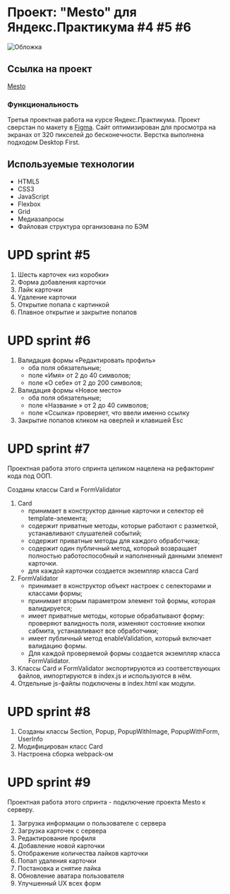 # Проект: "Mesto" для Яндекс.Практикума #4 #5 #6

![Обложка](https://user-images.githubusercontent.com/69466179/136699124-38c6d7db-75e2-4216-a87b-da5cfec75bd2.png)

## Ссылка на проект

[Mesto](https://airatmm.github.io/mesto)

### Функциональность
Третья проектная работа на курсе Яндекс.Практикума.
Проект сверстан по макету в [Figma](https://www.figma.com/file/2cn9N9jSkmxD84oJik7xL7/JavaScript.-Sprint-4?node-id=0%3A1). Сайт оптимизирован для просмотра на экранах от 320 пикселей до бесконечности. Верстка выполнена подходом Desktop First. 
 
## Используемые технологии

* HTML5
* CSS3
* JavaScript
* Flexbox
* Grid
* Медиазапросы
* Файловая структура организована по БЭМ

# UPD sprint #5

1. Шесть карточек «из коробки»
2. Форма добавления карточки
3. Лайк карточки
4. Удаление карточки
5. Открытие попапа с картинкой
6. Плавное открытие и закрытие попапов

# UPD sprint #6

1. Валидация формы «Редактировать профиль»
    * оба поля обязательные;
    * поле «Имя» от 2 до 40 символов;
    * поле «О себе» от 2 до 200 символов;
2. Валидация формы «Новое место»
    * оба поля обязательные;
    * поле «Название » от 2 до 40 символов;
    * поле «Ссылка» проверяет, что ввели именно ссылку
3. Закрытие попапов кликом на оверлей и клавишей Esc

# UPD sprint #7

Проектная работа этого спринта целиком нацелена на рефакторинг кода под ООП.

Созданы классы Card и FormValidator

1. Card
   * принимает в конструктор данные карточки и селектор её template-элемента;
   * содержит приватные методы, которые работают с разметкой, устанавливают слушателей событий;
   * содержит приватные методы для каждого обработчика;
   * содержит один публичный метод, который возвращает полностью работоспособный и наполненный данными элемент карточки.
   * для каждой карточки создается экземпляр класса Card
2. FormValidator
   * принимает в конструктор объект настроек с селекторами и классами формы;
   * принимает вторым параметром элемент той формы, которая валидируется;
   * имеет приватные методы, которые обрабатывают форму: проверяют валидность поля, изменяют состояние кнопки сабмита,
     устанавливают все обработчики;
   * имеет публичный метод enableValidation, который включает валидацию формы.
   * Для каждой проверяемой формы создается экземпляр класса FormValidator.
3. Классы Card и FormValidator экспортируются из соответствующих файлов, импортируются в index.js и используются в нём.
4. Отдельные js-файлы подключены в index.html как модули.

# UPD sprint #8

1. Созданы классы Section, Popup, PopupWithImage, PopupWithForm, UserInfo
2. Модифицирован класс Card
3. Настроена сборка webpack-ом

# UPD sprint #9

Проектная работа этого спринта - подключение проекта Mesto к серверу.

1. Загрузка информации о пользователе с сервера
2. Загрузка карточек с сервера
3. Редактирование профиля
4. Добавление новой карточки
5. Отображение количества лайков карточки
6. Попап удаления карточки
7. Постановка и снятие лайка
8. Обновление аватара пользователя
9. Улучшенный UX всех форм